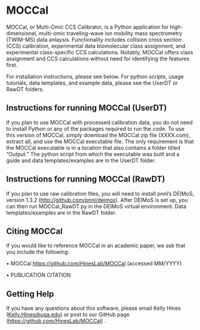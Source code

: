 # MOCCal

MOCCal, or Multi-Omic CCS Calibrator, is a Python application for high-dimensional, multi-omic traveling-wave ion mobility mass spectrometry (TWIM-MS) data anlaysis. Functionality includes collision cross section (CCS) calibration, experimental data biomolecular class assignment, and experimental class-specific CCS calculations. Notably, MOCCal offers class assignment and CCS calculations without need for identifying the features first. 

For installation instructions, please see below.
For python scripts, usage tutorials, data templates, and example data, please see the UserDT or RawDT folders.

## Instructions for running MOCCal (UserDT)

If you plan to use MOCCal with processed calibration data, you do not need to install Python or any of the packages required to run the code. To use this version of MOCCal, simply download the MOCCal zip file (XXXX.com), extract all, and use the MOCCal executable file. The only requirement is that the MOCCal executable is in a location that also contains a folder titled “Output.” The python script from which the executable was built and a guide and data templates/examples are in the UserDT folder.

## Instructions for running MOCCal (RawDT)

If you plan to use raw calibration files, you will need to install pnnl’s DEIMoS, version 1.3.2 (http://github.com/pnnl/deimos). After DEIMoS is set up, you can then run MOCCal_RawDT.py in the DEIMoS virtual environment. Data templates/examples are in the RawDT folder. 

## Citing MOCCal

If you would like to reference MOCCal in an academic paper, we ask that you include the following:

•	MOCCal https://github.com/HinesLab/MOCCal (accessed MM/YYYY)

•	PUBLICATION CITATION

## Getting Help

If you have any questions about this software, please email Kelly Hines (Kelly.Hines@uga.edu) or post to our GitHub page (https://github.com/HinesLab/MOCCal) .  

